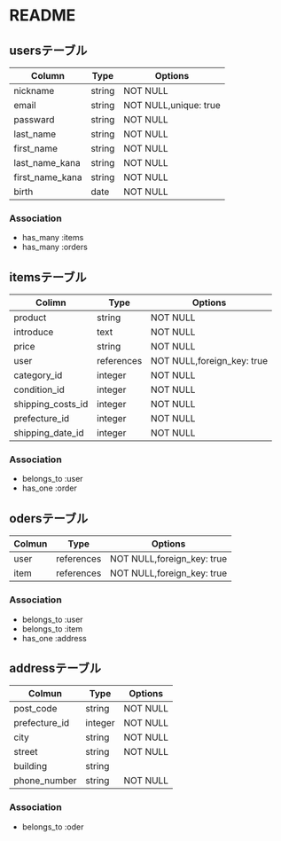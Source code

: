 # README

## usersテーブル

|Column         |Type  |Options              |
|---------------|------|---------------------|
|nickname       |string|NOT NULL             |
|email          |string|NOT NULL,unique: true|
|passward       |string|NOT NULL             |
|last_name      |string|NOT NULL             |
|first_name     |string|NOT NULL             | 
|last_name_kana |string|NOT NULL             |
|first_name_kana|string|NOT NULL             |
|birth          |date  |NOT NULL             |

### Association
- has_many :items
- has_many :orders


## itemsテーブル

|Colimn           |Type       |Options                   |
|-----------------|-----------|--------------------------|
|product          |string     |NOT NULL                  |
|introduce        |text       |NOT NULL                  |
|price            |string     |NOT NULL                  |
|user             |references |NOT NULL,foreign_key: true|
|category_id      |integer    |NOT NULL                  |
|condition_id     |integer    |NOT NULL                  |
|shipping_costs_id|integer    |NOT NULL                  |
|prefecture_id    |integer    |NOT NULL                  |
|shipping_date_id |integer    |NOT NULL                  |


### Association
- belongs_to :user
- has_one :order


## odersテーブル

|Colmun    |Type      |Options                   |
|----------|----------|--------------------------|
|user      |references|NOT NULL,foreign_key: true|
|item      |references|NOT NULL,foreign_key: true|

### Association
- belongs_to :user
- belongs_to :item
- has_one :address


## addressテーブル

|Colmun       |Type  |Options |
|-------------|------|--------|
|post_code    |string|NOT NULL|
|prefecture_id|integer|NOT NULL|
|city         |string|NOT NULL|
|street       |string|NOT NULL|
|building     |string|        |
|phone_number |string|NOT NULL|

### Association
- belongs_to :oder